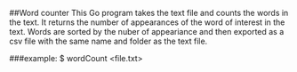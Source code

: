 ##Word counter
This Go program takes the text file and counts the words in the text. 
It returns the number of appearances of the word of interest in the text.
Words are sorted by the nuber of appeariance and then exported as a csv file with the same name and folder as the text file.

###example:
$
wordCount <word> <file.txt>